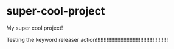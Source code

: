 # super-cool-project
My super cool project!

Testing the keyword releaser action!!!!!!!!!!!!!!!!!!!!!!!!!!!!!!!!!!!!!!!!!!!!!!!


